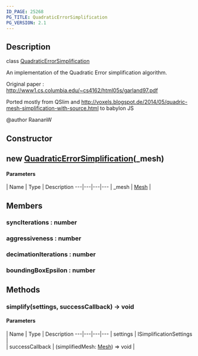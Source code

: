 ```yaml
---
ID_PAGE: 25268
PG_TITLE: QuadraticErrorSimplification
PG_VERSION: 2.1
---
```

## Description

class [QuadraticErrorSimplification](/classes/2.5/QuadraticErrorSimplification)

An implementation of the Quadratic Error simplification algorithm.

Original paper : http://www1.cs.columbia.edu/~cs4162/html05s/garland97.pdf

Ported mostly from QSlim and http://voxels.blogspot.de/2014/05/quadric-mesh-simplification-with-source.html to babylon JS

@author RaananW

## Constructor

## new [QuadraticErrorSimplification](/classes/2.5/QuadraticErrorSimplification)(_mesh)



#### Parameters
 | Name | Type | Description
---|---|---|---
 | _mesh | [Mesh](/classes/2.5/Mesh) |     

## Members

### syncIterations : number



### aggressiveness : number



### decimationIterations : number



### boundingBoxEpsilon : number



## Methods

### simplify(settings, successCallback) &rarr; void



#### Parameters
 | Name | Type | Description
---|---|---|---
 | settings | ISimplificationSettings |     
 | successCallback | (simplifiedMesh: [Mesh](/classes/2.5/Mesh)) =&gt; void |     
